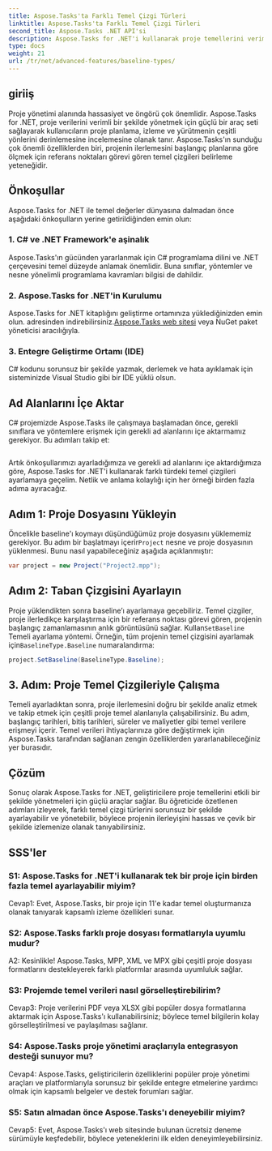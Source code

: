 ```yaml
---
title: Aspose.Tasks'ta Farklı Temel Çizgi Türleri
linktitle: Aspose.Tasks'ta Farklı Temel Çizgi Türleri
second_title: Aspose.Tasks .NET API'si
description: Aspose.Tasks for .NET'i kullanarak proje temellerini verimli bir şekilde ayarlamayı ve yönetmeyi öğrenin.
type: docs
weight: 21
url: /tr/net/advanced-features/baseline-types/
---
```

## giriiş

Proje yönetimi alanında hassasiyet ve öngörü çok önemlidir. Aspose.Tasks for .NET, proje verilerini verimli bir şekilde yönetmek için güçlü bir araç seti sağlayarak kullanıcıların proje planlama, izleme ve yürütmenin çeşitli yönlerini derinlemesine incelemesine olanak tanır. Aspose.Tasks'ın sunduğu çok önemli özelliklerden biri, projenin ilerlemesini başlangıç planlarına göre ölçmek için referans noktaları görevi gören temel çizgileri belirleme yeteneğidir.

## Önkoşullar

Aspose.Tasks for .NET ile temel değerler dünyasına dalmadan önce aşağıdaki önkoşulların yerine getirildiğinden emin olun:

### 1. C# ve .NET Framework'e aşinalık

Aspose.Tasks'ın gücünden yararlanmak için C# programlama dilini ve .NET çerçevesini temel düzeyde anlamak önemlidir. Buna sınıflar, yöntemler ve nesne yönelimli programlama kavramları bilgisi de dahildir.

### 2. Aspose.Tasks for .NET'in Kurulumu

Aspose.Tasks for .NET kitaplığını geliştirme ortamınıza yüklediğinizden emin olun. adresinden indirebilirsiniz.[Aspose.Tasks web sitesi](https://releases.aspose.com/tasks/net/) veya NuGet paket yöneticisi aracılığıyla.

### 3. Entegre Geliştirme Ortamı (IDE)

C# kodunu sorunsuz bir şekilde yazmak, derlemek ve hata ayıklamak için sisteminizde Visual Studio gibi bir IDE yüklü olsun.

## Ad Alanlarını İçe Aktar

C# projemizde Aspose.Tasks ile çalışmaya başlamadan önce, gerekli sınıflara ve yöntemlere erişmek için gerekli ad alanlarını içe aktarmamız gerekiyor. Bu adımları takip et:

```csharp

```

Artık önkoşullarımızı ayarladığımıza ve gerekli ad alanlarını içe aktardığımıza göre, Aspose.Tasks for .NET'i kullanarak farklı türdeki temel çizgileri ayarlamaya geçelim. Netlik ve anlama kolaylığı için her örneği birden fazla adıma ayıracağız.

## Adım 1: Proje Dosyasını Yükleyin

 Öncelikle baseline'ı koymayı düşündüğümüz proje dosyasını yüklememiz gerekiyor. Bu adım bir başlatmayı içerir`Project` nesne ve proje dosyasının yüklenmesi. Bunu nasıl yapabileceğiniz aşağıda açıklanmıştır:

```csharp
var project = new Project("Project2.mpp");
```

## Adım 2: Taban Çizgisini Ayarlayın

Proje yüklendikten sonra baseline’ı ayarlamaya geçebiliriz. Temel çizgiler, proje ilerledikçe karşılaştırma için bir referans noktası görevi gören, projenin başlangıç zamanlamasının anlık görüntüsünü sağlar. Kullan`SetBaseline` Temeli ayarlama yöntemi. Örneğin, tüm projenin temel çizgisini ayarlamak için`BaselineType.Baseline` numaralandırma:

```csharp
project.SetBaseline(BaselineType.Baseline);
```

## 3. Adım: Proje Temel Çizgileriyle Çalışma

Temeli ayarladıktan sonra, proje ilerlemesini doğru bir şekilde analiz etmek ve takip etmek için çeşitli proje temel alanlarıyla çalışabilirsiniz. Bu adım, başlangıç tarihleri, bitiş tarihleri, süreler ve maliyetler gibi temel verilere erişmeyi içerir. Temel verileri ihtiyaçlarınıza göre değiştirmek için Aspose.Tasks tarafından sağlanan zengin özelliklerden yararlanabileceğiniz yer burasıdır.

## Çözüm

Sonuç olarak Aspose.Tasks for .NET, geliştiricilere proje temellerini etkili bir şekilde yönetmeleri için güçlü araçlar sağlar. Bu öğreticide özetlenen adımları izleyerek, farklı temel çizgi türlerini sorunsuz bir şekilde ayarlayabilir ve yönetebilir, böylece projenin ilerleyişini hassas ve çevik bir şekilde izlemenize olanak tanıyabilirsiniz.

## SSS'ler

### S1: Aspose.Tasks for .NET'i kullanarak tek bir proje için birden fazla temel ayarlayabilir miyim?

Cevap1: Evet, Aspose.Tasks, bir proje için 11'e kadar temel oluşturmanıza olanak tanıyarak kapsamlı izleme özellikleri sunar.

### S2: Aspose.Tasks farklı proje dosyası formatlarıyla uyumlu mudur?

A2: Kesinlikle! Aspose.Tasks, MPP, XML ve MPX gibi çeşitli proje dosyası formatlarını destekleyerek farklı platformlar arasında uyumluluk sağlar.

### S3: Projemde temel verileri nasıl görselleştirebilirim?

Cevap3: Proje verilerini PDF veya XLSX gibi popüler dosya formatlarına aktarmak için Aspose.Tasks'ı kullanabilirsiniz; böylece temel bilgilerin kolay görselleştirilmesi ve paylaşılması sağlanır.

### S4: Aspose.Tasks proje yönetimi araçlarıyla entegrasyon desteği sunuyor mu?

Cevap4: Aspose.Tasks, geliştiricilerin özelliklerini popüler proje yönetimi araçları ve platformlarıyla sorunsuz bir şekilde entegre etmelerine yardımcı olmak için kapsamlı belgeler ve destek forumları sağlar.

### S5: Satın almadan önce Aspose.Tasks'ı deneyebilir miyim?

Cevap5: Evet, Aspose.Tasks'ı web sitesinde bulunan ücretsiz deneme sürümüyle keşfedebilir, böylece yeteneklerini ilk elden deneyimleyebilirsiniz.